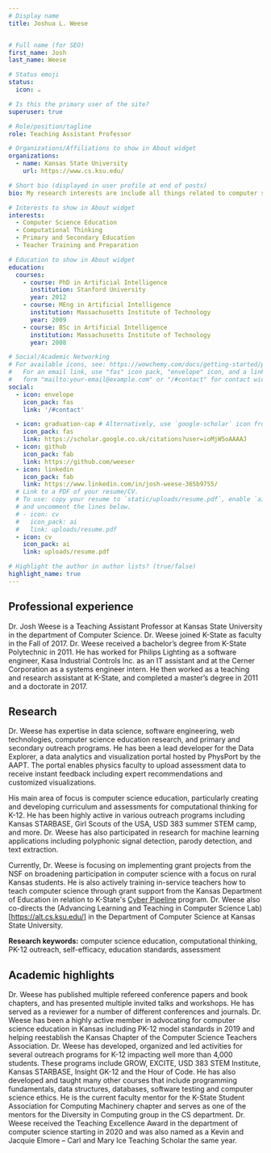 ```yaml
---
# Display name
title: Joshua L. Weese


# Full name (for SEO)
first_name: Josh
last_name: Weese

# Status emoji
status:
  icon: ☕️

# Is this the primary user of the site?
superuser: true

# Role/position/tagline
role: Teaching Assistant Professor

# Organizations/Affiliations to show in About widget
organizations:
  - name: Kansas State University
    url: https://www.cs.ksu.edu/

# Short bio (displayed in user profile at end of posts)
bio: My research interests are include all things related to computer science education with a focus on K-12 CSED and computational thinking.

# Interests to show in About widget
interests:
  - Computer Science Education
  - Computational Thinking
  - Primary and Secondary Education
  - Teacher Training and Preparation

# Education to show in About widget
education:
  courses:
    - course: PhD in Artificial Intelligence
      institution: Stanford University
      year: 2012
    - course: MEng in Artificial Intelligence
      institution: Massachusetts Institute of Technology
      year: 2009
    - course: BSc in Artificial Intelligence
      institution: Massachusetts Institute of Technology
      year: 2008

# Social/Academic Networking
# For available icons, see: https://wowchemy.com/docs/getting-started/page-builder/#icons
#   For an email link, use "fas" icon pack, "envelope" icon, and a link in the
#   form "mailto:your-email@example.com" or "/#contact" for contact widget.
social:
  - icon: envelope
    icon_pack: fas
    link: '/#contact'

  - icon: graduation-cap # Alternatively, use `google-scholar` icon from `ai` icon pack
    icon_pack: fas
    link: https://scholar.google.co.uk/citations?user=ioMjW5oAAAAJ
  - icon: github
    icon_pack: fab
    link: https://github.com/weeser
  - icon: linkedin
    icon_pack: fab
    link: https://www.linkedin.com/in/josh-weese-365b9755/
  # Link to a PDF of your resume/CV.
  # To use: copy your resume to `static/uploads/resume.pdf`, enable `ai` icons in `params.yaml`,
  # and uncomment the lines below.
  # - icon: cv
  #   icon_pack: ai
  #   link: uploads/resume.pdf
  - icon: cv
    icon_pack: ai
    link: uploads/resume.pdf

# Highlight the author in author lists? (true/false)
highlight_name: true
---
```


## Professional experience
 
Dr. Josh Weese is a Teaching Assistant Professor at Kansas State University in the department of Computer Science. Dr. Weese joined K-State as faculty in the Fall of 2017. Dr. Weese received a bachelor’s degree from K-State Polytechnic in 2011. He has worked for Philips Lighting as a software engineer, Kasa Industrial Controls Inc. as an IT assistant and at the Cerner Corporation as a systems engineer intern. He then worked as a teaching and research assistant at K-State, and completed a master’s degree in 2011 and a doctorate in 2017.
 
## Research
 
Dr. Weese has expertise in data science, software engineering, web technologies, computer science education research, and primary and secondary outreach programs. He has been a lead developer for the Data Explorer, a data analytics and visualization portal hosted by PhysPort by the AAPT. The portal enables physics faculty to upload assessment data to receive instant feedback including expert recommendations and customized visualizations.
 
His main area of focus is computer science education, particularly creating and developing curriculum and assessments for computational thinking for K-12. He has been highly active in various outreach programs including Kansas STARBASE, Girl Scouts of the USA, USD 383 summer STEM camp, and more. Dr. Weese has also participated in research for machine learning applications including polyphonic signal detection, parody detection, and text extraction.
 
Currently, Dr. Weese is focusing on implementing grant projects from the NSF on broadening participation in computer science with a focus on rural Kansas students. He is also actively training in-service teachers how to teach computer science through grant support from the Kansas Department of Education in relation to K-State's [Cyber Pipeline](https://www.cs.ksu.edu/cyber-pipeline/) program. Dr. Weese also co-directs the (Advancing Learning and Teaching in Computer Science Lab)[https://alt.cs.ksu.edu/] in the Department of Computer Science at Kansas State University.
 
**Research keywords:** computer science education, computational thinking, PK-12 outreach, self-efficacy, education standards, assessment
 
## Academic highlights
 
Dr. Weese has published multiple refereed conference papers and book chapters, and has presented multiple invited talks and workshops. He has served as a reviewer for a number of different conferences and journals. Dr. Weese has been a highly active member in advocating for computer science education in Kansas including PK-12 model standards in 2019 and helping reestablish the Kansas Chapter of the Computer Science Teachers Association. Dr. Weese has developed, organized and led activities for several outreach programs for K-12 impacting well more than 4,000 students. These programs include GROW, EXCITE, USD 383 STEM Institute, Kansas STARBASE, Insight GK-12 and the Hour of Code. He has also developed and taught many other courses that include programming fundamentals, data structures, databases, software testing and computer science ethics. He is the current faculty mentor for the K-State Student Association for Computing Machinery chapter and serves as one of the mentors for the Diversity in Computing group in the CS department. Dr. Weese received the Teaching Excellence Award in the department of computer science starting in 2020 and was also named as a Kevin and Jacquie Elmore – Carl and Mary Ice Teaching Scholar the same year.